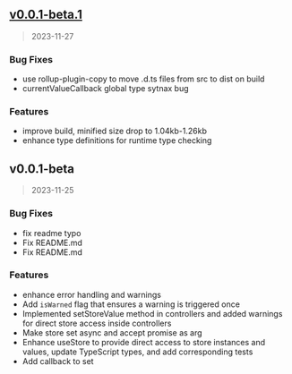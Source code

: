 
<a name="v0.0.1-beta.1"></a>
## [v0.0.1-beta.1](https://github.com/omarluq/stimulus-store/compare/v0.0.1-beta...v0.0.1-beta.1)

> 2023-11-27

### Bug Fixes

* use rollup-plugin-copy to move .d.ts files from src to dist on build
* currentValueCallback global type sytnax bug

### Features

* improve build, minified size drop to 1.04kb-1.26kb
* enhance type definitions for runtime type checking


<a name="v0.0.1-beta"></a>
## v0.0.1-beta

> 2023-11-25

### Bug Fixes

* fix readme typo
* Fix README.md
* Fix README.md

### Features

* enhance error handling and warnings
* Add `isWarned` flag that ensures a warning is triggered once
* Implemented setStoreValue method in controllers and added warnings for direct store access inside controllers
* Make store set async and accept promise as arg
* Enhance useStore to provide direct access to store instances and values, update TypeScript types, and add corresponding tests
* Add callback to set

